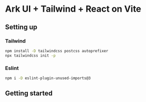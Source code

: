 # Ark UI + Tailwind + React on Vite

## Setting up

### Tailwind

```sh
npm install -D tailwindcss postcss autoprefixer
npx tailwindcss init -p
```

### Eslint

```sh
npm i -D eslint-plugin-unused-imports@3
```

## Getting started
